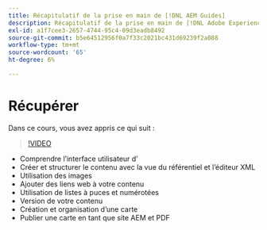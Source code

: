 ```yaml
---
title: Récapitulatif de la prise en main de [!DNL AEM Guides]
description: Récapitulatif de la prise en main de [!DNL Adobe Experience Manager Guides]
exl-id: a1f7cee3-2657-4744-95c4-09d3eadb8492
source-git-commit: b5e64512956f0a7f33c2021bc431d69239f2a088
workflow-type: tm+mt
source-wordcount: '65'
ht-degree: 6%

---
```


# Récupérer

Dans ce cours, vous avez appris ce qui suit :

>[!VIDEO](https://video.tv.adobe.com/v/336660?quality=12&learn=on)

- Comprendre l’interface utilisateur d’ 
- Créer et structurer le contenu avec la vue du référentiel et l’éditeur XML
- Utilisation des images
- Ajouter des liens web à votre contenu
- Utilisation de listes à puces et numérotées
- Version de votre contenu
- Création et organisation d’une carte
- Publier une carte en tant que site AEM et PDF

